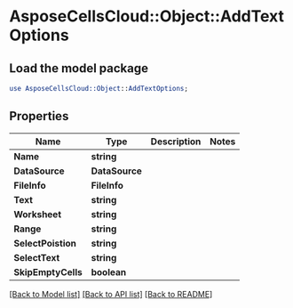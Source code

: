 # AsposeCellsCloud::Object::AddTextOptions 

## Load the model package
```perl
use AsposeCellsCloud::Object::AddTextOptions;
```

## Properties
Name | Type | Description | Notes
------------ | ------------- | ------------- | -------------
**Name** | **string** |  |
**DataSource** | **DataSource** |  |
**FileInfo** | **FileInfo** |  |
**Text** | **string** |  |
**Worksheet** | **string** |  |
**Range** | **string** |  |
**SelectPoistion** | **string** |  |
**SelectText** | **string** |  |
**SkipEmptyCells** | **boolean** |  |  

[[Back to Model list]](../README.md#documentation-for-models) [[Back to API list]](../README.md#documentation-for-api-endpoints) [[Back to README]](../README.md)

